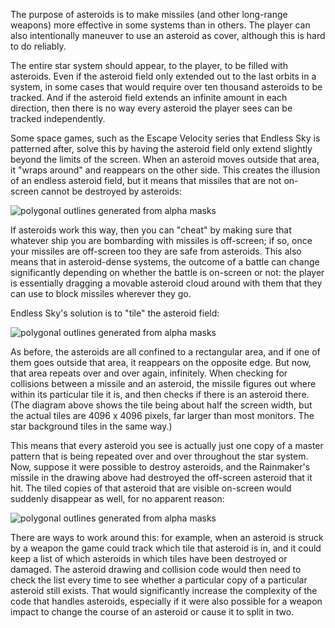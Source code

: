 The purpose of asteroids is to make missiles (and other long-range weapons) more effective in some systems than in others. The player can also intentionally maneuver to use an asteroid as cover, although this is hard to do reliably.

The entire star system should appear, to the player, to be filled with asteroids. Even if the asteroid field only extended out to the last orbits in a system, in some cases that would require over ten thousand asteroids to be tracked. And if the asteroid field extends an infinite amount in each direction, then there is no way every asteroid the player sees can be tracked independently.

Some space games, such as the Escape Velocity series that Endless Sky is patterned after, solve this by having the asteroid field only extend slightly beyond the limits of the screen. When an asteroid moves outside that area, it "wraps around" and reappears on the other side. This creates the illusion of an endless asteroid field, but it means that missiles that are not on-screen cannot be destroyed by asteroids:

![polygonal outlines generated from alpha masks](http://endless-sky.github.io/images/ev%20asteroids.png)

If asteroids work this way, then you can "cheat" by making sure that whatever ship you are bombarding with missiles is off-screen; if so, once your missiles are off-screen too they are safe from asteroids. This also means that in asteroid-dense systems, the outcome of a battle can change significantly depending on whether the battle is on-screen or not: the player is essentially dragging a movable asteroid cloud around with them that they can use to block missiles wherever they go.

Endless Sky's solution is to "tile" the asteroid field:

![polygonal outlines generated from alpha masks](http://endless-sky.github.io/images/tiled%20asteroids.png)

As before, the asteroids are all confined to a rectangular area, and if one of them goes outside that area, it reappears on the opposite edge. But now, that area repeats over and over again, infinitely. When checking for collisions between a missile and an asteroid, the missile figures out where within its particular tile it is, and then checks if there is an asteroid there. (The diagram above shows the tile being about half the screen width, but the actual tiles are 4096 x 4096 pixels, far larger than most monitors. The star background tiles in the same way.)

This means that every asteroid you see is actually just one copy of a master pattern that is being repeated over and over throughout the star system. Now, suppose it were possible to destroy asteroids, and the Rainmaker's missile in the drawing above had destroyed the off-screen asteroid that it hit. The tiled copies of that asteroid that are visible on-screen would suddenly disappear as well, for no apparent reason:

![polygonal outlines generated from alpha masks](http://endless-sky.github.io/images/exploding%20asteroid.png)

There are ways to work around this: for example, when an asteroid is struck by a weapon the game could track which tile that asteroid is in, and it could keep a list of which asteroids in which tiles have been destroyed or damaged. The asteroid drawing and collision code would then need to check the list every time to see whether a particular copy of a particular asteroid still exists. That would significantly increase the complexity of the code that handles asteroids, especially if it were also possible for a weapon impact to change the course of an asteroid or cause it to split in two.